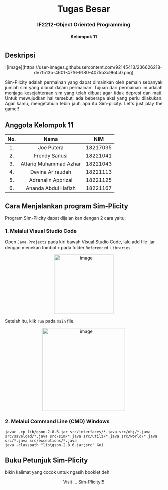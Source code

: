 <h1 align="center"> Tugas Besar <h3 align="center">IF2212-Object Oriented Programming <h4 align="center"> Kelompok 11 <h4> <h3><h1>

## Deskripsi
<div align="center">
![image](https://user-images.githubusercontent.com/92145413/236626218-de7f513b-4601-47f6-9180-4075b3c964c0.png)
</div>

<p align="justify"> Sim-Plicity adalah permainan yang dapat dimainkan oleh pemain sebanyak jumlah sim yang dibuat dalam permainan. Tujuan dari permainan ini adalah menjaga kesejahteraan sim yang telah dibuat agar tidak depresi dan mati. Untuk mewujudkan hal tersebut, ada beberapa aksi yang perlu dilakukan. Agar kamu, mengetahuin lebih jauh apa itu Sim-plicity. Let's just play the game!! <p>

## Anggota Kelompok 11
| No.| Nama                          |  NIM     | 
|:--:| :---------------------------: | :------: |
| 1. | Joe Putera                    | 18217035 |
| 2. | Frendy Sanusi                 | 18221041 |
| 3. | Attariq Muhammad Azhar        | 18221043 |
| 4. | Devina Ar'raudah              | 18221113 |
| 5. | Adrenalin Apprizal            | 18221125 |
| 6. | Ananda Abdul Hafizh           | 18221167 |


## Cara Menjalankan program Sim-Plicity

Program Sim-Plicity dapat dijalan kan dengan 2 cara yaitu:

### 1. Melalui Visual Studio Code
Open ```Java Projects``` pada kiri bawah Visual Studio Code, lalu add file .jar dengan menekan tombol ```+``` pada folder ```Referenced Libraries```.

<div align="center">
<img width="190" alt="image" src="https://user-images.githubusercontent.com/92145413/232853739-e1042dd2-8c0b-43e4-bb53-9199dc54dd53.png">
</div>

Setelah itu, klik ```run``` pada ```main``` file.

<div align="center">
<img width="264" alt="image" src="https://user-images.githubusercontent.com/92145413/233000515-92a3b7c0-2e3e-41c2-9c31-0cab35d90fcc.png">
</div>

### 2. Melalui Command Line (CMD) Windows

```
javac -cp lib/gson-2.8.6.jar src/interfaces/*.java src/obj/*.java src/saveload/*.java src/sim/*.java src/utilz/*.java src/world/*.java src/*.java src/exceptions/*.java
java -classpath "lib\gson-2.8.6.jar;src" Gui
```

## Buku Petunjuk Sim-Plicity
<p align="justify">
bikin kalimat yang cocok untuk ngasih booklet deh <p>
 
<p align="Center">
  <a href="https://www.canva.com/design/DAFhgXddUWE/nffemd8d2hLScsQ1Mqrx0A/edit?utm_content=DAFhgXddUWE&utm_campaign=designshare&utm_medium=link2&utm_source=sharebutton">Visit ... Sim-Plicity!!!
  <a>
<p>

